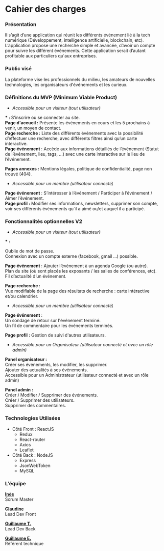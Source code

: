 # Cahier des charges


### Présentation

Il s’agit d’une application qui réunit les différents événement lié à la tech
numérique (Développement, intelligence artificielle, blockchain, etc).
L’application propose une recherche simple et avancée, d’avoir un compte
pour suivre les différent événements.
Cette application serait d’autant profitable aux particuliers qu&#39;aux
entreprises.


### Public visé

La plateforme vise les professionnels du milieu, les amateurs de nouvelles
technologies, les organisateurs d&#39;événements et les curieux.

### Définitions du MVP (Minimum Viable Product)

- _Accessible pour un visiteur (tout utilisateur)_

__* :__ S’inscrire ou se connecter au site.  
__Page d&#39;accueil :__ Présente les événements en cours et les 5 prochains à venir, un
moyen de contact.  
__Page recherche :__ Liste des différents événements avec la possibilité
d’effectuer une recherche, avec différents filtres ainsi qu’un carte interactive.  
__Page événement :__ Accède aux informations détaillés de l’événement (Statut de l’événement, lieu, tags, …) avec une carte interactive sur le lieu de l’événement.

__Pages annexes :__ Mentions légales, politique de confidentialité, page non trouvé
(404).  

- _Accessible pour un membre (utilisateur connecté)_

__Page événement :__ S’intéresser à l’événement / Participer à l’événement / Aimer
l’événement.  
__Page profil :__ Modifier ses informations, newsletters, supprimer son compte, voir
ses différents événements qu’il a aimé ou/et auquel il a participé.


### Fonctionnalités optionnelles V2

- _Accessible pour un visiteur (tout utilisateur)_

__* :__  

Oublie de mot de passe.  
Connexion avec un compte externe (facebook, gmail …) possible.  

__Page événement :__
Ajouter l’événement à un agenda Google (ou autre).  
Plan du site (où sont placés les exposants / les salles de conférences, etc).  
Fil d’actualité d’un événement.

__Page recherche :__  
Vue modifiable de la page des résultats de recherche : carte intéractive et/ou calendrier.  

- _Accessible pour un membre (utilisateur connecté)_

__Page événement :__  
Un sondage de retour sur l&#39;événement terminé.  
Un fil de commentaire pour les événements terminés. 

__Page profil :__ 
Gestion de suivi d&#39;autres utilisateurs. 

- _Accessible pour un Organisateur (utilisateur connecté et avec un rôle admin)_

__Panel organisateur :__  
Créer ses événements, les modifier, les supprimer.  
Ajouter des actualités à ses événements.  
Accessible pour un Administrateur (utilisateur connecté et avec un rôle admin)  

__Panel admin :__  
Créer / Modifier / Supprimer des événements.  
Créer / Supprimer des utilisateurs.  
Supprimer des commentaires.  

### Technologies Utilisées

- Côté Front : ReactJS
    - Redux
    - React-router
    - Axios
    - Leaflet
- Côté Back : NodeJS
    - Express
    - JsonWebToken
    - MySQL


### L'équipe

__[Inès](https://github.com/ines-mouandjolobe)__  
Scrum Master

__[Claudine](https://github.com/Nanouchkaya)__  
Lead Dev Front

__[Guillaume T.](https://github.com/Guillaume-TR)__  
Lead Dev Back

__[Guillaume E.](https://github.com/JoK3R59)__  
Référent technique
